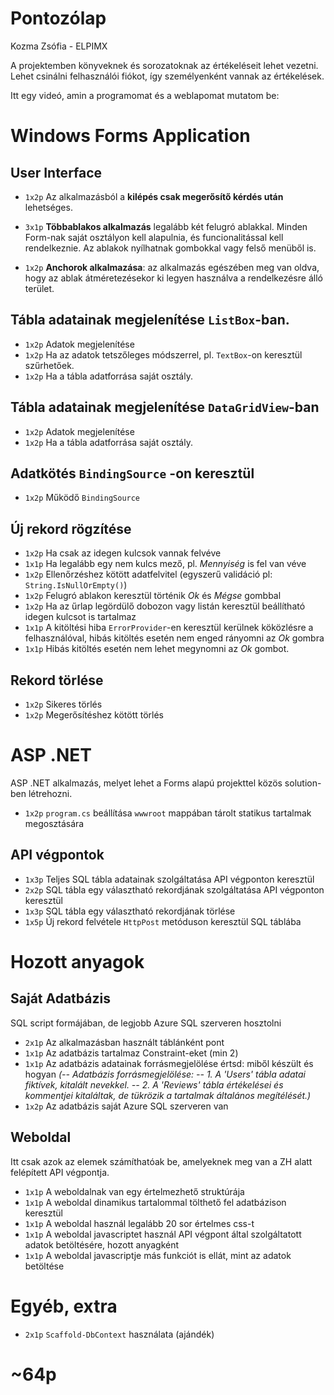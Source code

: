 # Pontozólap

Kozma Zsófia - ELPIMX

A projektemben könyveknek és sorozatoknak az értékeléseit lehet vezetni. Lehet csinálni felhasználói fiókot, így személyenként vannak az értékelések. 

Itt egy videó, amin a programomat és a weblapomat mutatom be: 


# Windows Forms Application

## User Interface

-   `1x2p`  Az alkalmazásból a  **kilépés csak megerősítő kérdés után**  lehetséges.
    
-   `3x1p`  **Többablakos alkalmazás**  legalább két felugró ablakkal. Minden Form-nak saját osztályon kell alapulnia, és funcionalitással kell rendelkeznie. Az ablakok nyílhatnak gombokkal vagy felső menüből is.
    
-   `1x2p`  **Anchorok alkalmazása**: az alkalmazás egészében meg van oldva, hogy az ablak átméretezésekor ki legyen használva a rendelkezésre álló terület.
    

## Tábla adatainak megjelenítése  `ListBox`-ban.

-   `1x2p`  Adatok megjelenítése
-   `1x2p`  Ha az adatok tetszőleges módszerrel, pl.  `TextBox`-on keresztül szűrhetőek.
-   `1x2p`  Ha a tábla adatforrása saját osztály.

## Tábla adatainak megjelenítése  `DataGridView`-ban

-   `1x2p`  Adatok megjelenítése
-   `1x2p`  Ha a tábla adatforrása saját osztály.

## Adatkötés  `BindingSource`  -on keresztül

-   `1x2p`  Működő  `BindingSource`

## Új rekord rögzítése

-   `1x2p`  Ha csak az idegen kulcsok vannak felvéve
-   `1x1p`  Ha legalább egy nem kulcs mező, pl.  _Mennyiség_  is fel van véve
-   `1x2p`  Ellenőrzéshez kötött adatfelvitel (egyszerű validáció pl:  `String.IsNullOrEmpty()`)
-   `1x2p`  Felugró ablakon keresztül történik  _Ok_  és  _Mégse_  gombbal
-   `1x2p`  Ha az űrlap legördülő dobozon vagy listán keresztül beállítható idegen kulcsot is tartalmaz
-   `1x1p`  A kitöltési hiba  `ErrorProvider`-en keresztül kerülnek köközlésre a felhasználóval, hibás kitöltés esetén nem enged rányomni az  _Ok_  gombra
-   `1x1p`  Hibás kitöltés esetén nem lehet megynomni az  _Ok_  gombot.

## Rekord törlése

-   `1x2p`  Sikeres törlés
-   `1x2p`  Megerősítéshez kötött törlés


# ASP .NET

ASP .NET alkalmazás, melyet lehet a Forms alapú projekttel közös solution-ben létrehozni.

-   `1x2p`  `program.cs`  beállítása  `wwwroot`  mappában tárolt statikus tartalmak megosztására

## API végpontok

-   `1x3p`  Teljes SQL tábla adatainak szolgáltatása API végponton keresztül
-   `2x2p`  SQL tábla egy választható rekordjának szolgáltatása API végponton keresztül
-   `1x3p`  SQL tábla egy választható rekordjának törlése
-   `1x5p`  Új rekord felvétele  `HttpPost`  metóduson keresztül SQL táblába

# Hozott anyagok

## Saját Adatbázis

SQL script formájában, de legjobb Azure SQL szerveren hosztolni

-   `2x1p`  Az alkalmazásban használt táblánként pont
-   `1x1p`  Az adatbázis tartalmaz Constraint-eket (min 2)
-   `1x1p`  Az adatbázis adatainak forrásmegjelölése értsd: miből készült és hogyan
*(-- Adatbázis forrásmegjelölése:
-- 1. A 'Users' tábla adatai fiktívek, kitalált nevekkel.
-- 2. A 'Reviews' tábla értékelései és kommentjei kitaláltak, de tükrözik a tartalmak általános megítélését.)*
-   `1x2p`  Az adatbázis saját Azure SQL szerveren van

## Weboldal

Itt csak azok az elemek számíthatóak be, amelyeknek meg van a ZH alatt felépített API végpontja.

-   `1x1p`  A weboldalnak van egy értelmezhető struktúrája
-   `1x1p`  A weboldal dinamikus tartalommal tölthető fel adatbázison keresztül
-   `1x1p`  A weboldal használ legalább 20 sor értelmes css-t
-   `1x1p`  A weboldal javascriptet használ API végpont által szolgáltatott adatok betöltésére, hozott anyagként
-   `1x1p`  A weboldal javascriptje más funkciót is ellát, mint az adatok betöltése

# Egyéb,  extra

-   `2x1p`  `Scaffold-DbContext`  használata (ajándék)

# ~64p
